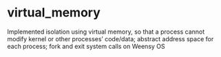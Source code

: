 # virtual_memory
Implemented isolation using virtual memory, so that a process cannot modify kernel or other processes’ code/data; abstract address space for each process; fork and exit system calls on Weensy OS
